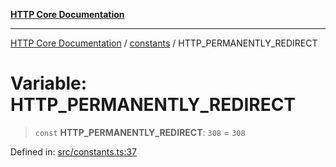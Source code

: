 [**HTTP Core Documentation**](../../README.md)

***

[HTTP Core Documentation](../../README.md) / [constants](../README.md) / HTTP\_PERMANENTLY\_REDIRECT

# Variable: HTTP\_PERMANENTLY\_REDIRECT

> `const` **HTTP\_PERMANENTLY\_REDIRECT**: `308` = `308`

Defined in: [src/constants.ts:37](https://github.com/stonemjs/http-core/blob/0d24f1311c8ffc69c0f21ab48badb00539c57ea4/src/constants.ts#L37)

